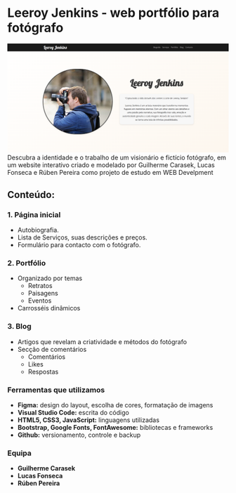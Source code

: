 # Leeroy Jenkins - web portfólio para fotógrafo
![Homepage](./assets/img/readme.png)
Descubra a identidade e o trabalho de um visionário e fictício fotógrafo, em um website interativo criado e modelado por Guilherme Carasek, Lucas Fonseca e Rúben Pereira como projeto de estudo em WEB Develpment
## Conteúdo:
### 1. Página inicial
- Autobiografia.
- Lista de Serviços, suas descrições e preços.
- Formulário para contacto com o fotógrafo. 
### 2. Portfólio
- Organizado por temas
    -  Retratos
    -  Paisagens
    -  Eventos
- Carrosséis dinâmicos
### 3. Blog
- Artigos que revelam a criatividade e métodos do fotógrafo
- Secção de comentários
    - Comentários
    - Likes
    - Respostas 
### Ferramentas que utilizamos
- **Figma:** design do layout, escolha de cores, formatação de imagens
- **Visual Studio Code:** escrita do código
- **HTML5, CSS3, JavaScript:** linguagens utilizadas
- **Bootstrap, Google Fonts, FontAwesome:** bibliotecas e frameworks
- **Github:** versionamento, controle e backup
### Equipa
- **Guilherme Carasek**
- **Lucas Fonseca**
- **Rúben Pereira**
